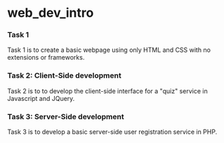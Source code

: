 # web_dev_intro

### Task 1
Task 1 is to create a basic webpage using only HTML and CSS with no extensions or frameworks.

### Task 2: Client-Side development 
Task 2 is to to develop the client-side interface for a "quiz" service in Javascript and JQuery.

### Task 3: Server-Side development 
Task 3 is to develop a basic server-side user registration service in PHP.
